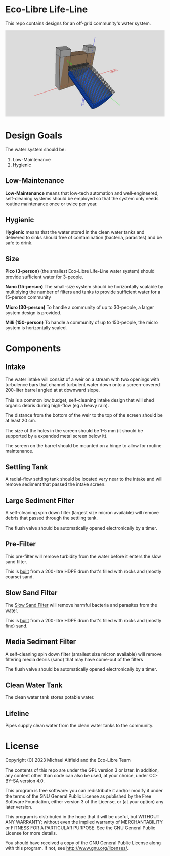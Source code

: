 # Eco-Libre Life-Line

This repo contains designs for an off-grid community's water system.


<img src="docs/images/life-line_2023.12.jpg?raw=true" alt="Screenshot of CAD file"></a>

# Design Goals

The water system should be:

1. Low-Maintenance
1. Hygienic

## Low-Maintenance

**Low-Maintenance** means that low-tech automation and well-engineered, self-cleaning systems should be employed so that the system only needs routine maintenance once or twice per year.

## Hygienic

**Hygienic** means that the water stored in the clean water tanks and delivered to sinks should free of contamination (bacteria, parasites) and be safe to drink.

## Size

**Pico (3-person)** (the smallest Eco-Libre Life-Line water system) should provide sufficient water for 3-people.

**Nano (15-person)** The small-size system should be horizontally scalable by multiplying the number of filters and tanks to provide sufficient water for a 15-person community

**Micro (30-person)** To handle a community of up to 30-people, a larger system design is provided.

**Milli (150-person)** To handle a community of up to 150-people, the micro system is horizontally scaled.

# Components

## Intake

The water intake will consist of a weir on a stream with two openings with turbulence bars that channel turbulent water down onto a screen-covered 200-liter barrel angled at at downward slope.

This is a common low,budget, self-cleaning intake design that will shed organic debris during high-flow (eg a heavy rain).

The distance from the bottom of the weir to the top of the screen should be at least 20 cm.

The size of the holes in the screen should be 1-5 mm (it should be supported by a expanded metal screen below it).

The screen on the barrel should be mounted on a hinge to allow for routine maintenance.

## Settling Tank

A radial-flow settling tank should be located very near to the intake and will remove sediment that passed the intake screen.

## Large Sediment Filter

A self-cleaning spin down filter (largest size micron available) will remove debris that passed through the settling tank.

The flush valve should be automatically opened electronically by a timer.

## Pre-Filter

This pre-filter will remove turbidity from the water before it enters the slow sand filter.

This is [built](https://web.archive.org/web/20070728135100/http://www.refugeecamp.org/learnmore/water/slow_sand_filter.htm) from a 200-litre HDPE drum that's filled with rocks and (mostly coarse) sand.

## Slow Sand Filter

The [Slow Sand Filter](https://en.wikipedia.org/wiki/Slow_sand_filter) will remove harmful bacteria and parasites from the water.

This is [built](https://web.archive.org/web/20070728135100/http://www.refugeecamp.org/learnmore/water/slow_sand_filter.htm) from a 200-litre HDPE drum that's filled with rocks and (mostly fine) sand.

## Media Sediment Filter

A self-cleaning spin down filter (smallest size micron available) will remove filtering media debris (sand) that may have come-out of the filters

The flush valve should be automatically opened electronically by a timer.

## Clean Water Tank

The clean water tank stores potable water.

## Lifeline

Pipes supply clean water from the clean water tanks to the community.

# License

Copyright (C) 2023 Michael Altfield and the Eco-Libre Team

The contents of this repo are under the GPL version 3 or later.
In addition, any content other than code can also be used, at your
choice, under CC-BY-SA version 4.0.

This program is free software: you can redistribute it and/or modify
it under the terms of the GNU General Public License as published by
the Free Software Foundation, either version 3 of the License, or
(at your option) any later version.

This program is distributed in the hope that it will be useful,
but WITHOUT ANY WARRANTY; without even the implied warranty of
MERCHANTABILITY or FITNESS FOR A PARTICULAR PURPOSE.  See the
GNU General Public License for more details.

You should have received a copy of the GNU General Public License
along with this program.  If not, see <http://www.gnu.org/licenses/>.
